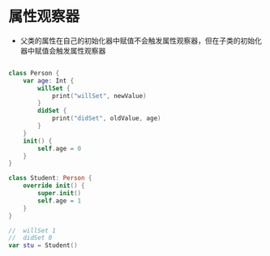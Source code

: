 # 属性观察器

+ 父类的属性在自己的初始化器中赋值不会触发属性观察器，但在子类的初始化器中赋值会触发属性观察器

``` swift

class Person {
    var age: Int {
        willSet {
            print("willSet", newValue)
        }
        didSet {
            print("didSet", oldValue, age)
        }
    }
    init() {
        self.age = 0
    }
}

class Student: Person {
    override init() {
        super.init()
        self.age = 1
    }
}

//  willSet 1
//  didSet 0
var stu = Student()

```